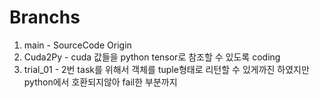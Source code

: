 # Branchs
1. main - SourceCode Origin
2. Cuda2Py - cuda 값들을 python tensor로 참조할 수 있도록 coding
3. trial_01 - 2번 task를 위해서 객체를 tuple형태로 리턴할 수 있게까진 하였지만 python에서 호환되지않아 fail한 부분까지